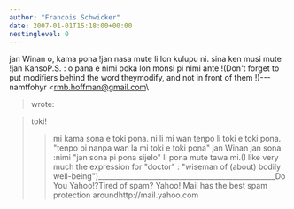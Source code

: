 ```yaml
---
author: "Francois Schwicker"
date: 2007-01-01T15:18:00+00:00
nestinglevel: 0
---
```

jan Winan o, kama pona !jan nasa mute li lon kulupu ni. sina ken musi mute !jan KansoP.S. : o pana e nimi poka lon monsi pi nimi ante !(Don't forget to put modifiers behind the word theymodify, and not in front of them !)---
 namffohyr <[rmb.hoffman@gmail.com](mailto://rmb.hoffman@gmail.com)\
> wrote:

> toki!
>> mi kama sona e toki pona. ni li mi wan tenpo li toki
> e toki pona. "tenpo pi nanpa wan la mi toki e toki pona"
>> jan Winan
>>jan sona :nimi "jan sona pi pona sijelo" li pona mute tawa mi.(I like very much the expression for "doctor" : "wiseman of (about) bodily well-being")\_\_\_\_\_\_\_\_\_\_\_\_\_\_\_\_\_\_\_\_\_\_\_\_\_\_\_\_\_\_\_\_\_\_\_\_\_\_\_\_\_\_\_\_\_\_\_\_\_\_Do You Yahoo!?Tired of spam? Yahoo! Mail has the best spam protection aroundhttp://mail.yahoo.com